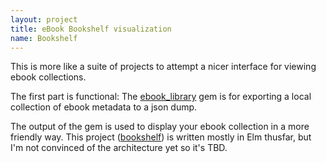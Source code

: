 ```yaml
---
layout: project
title: eBook Bookshelf visualization
name: Bookshelf
---
```


This is more like a suite of projects to attempt a nicer interface for viewing ebook collections.

The first part is functional: The [ebook_library](https://github.com/tippenein/ebook_library) gem is for exporting a local collection of ebook metadata to a json dump.

The output of the gem is used to display your ebook collection in a more friendly way. This project ([bookshelf](https://github.com/tippenein/bookshelf)) is written mostly in Elm thusfar, but I'm not convinced of the architecture yet so it's TBD.
